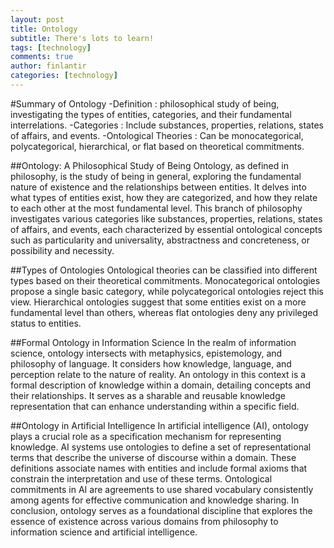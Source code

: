 ```yaml
---
layout: post
title: Ontology
subtitle: There's lots to learn!
tags: [technology]
comments: true
author: finlantir
categories: [technology]
---
```


#Summary of Ontology
-Definition : philosophical study of being, investigating the types of entities, categories, and their fundamental interrelations.
-Categories : Include substances, properties, relations, states of affairs, and events.
-Ontological Theories : Can be monocategorical, polycategorical, hierarchical, or flat based on theoretical commitments.

##Ontology: A Philosophical Study of Being
Ontology, as defined in philosophy, is the study of being in general, exploring the fundamental nature of existence and the relationships between entities. It delves into what types of entities exist, how they are categorized, and how they relate to each other at the most fundamental level. This branch of philosophy investigates various categories like substances, properties, relations, states of affairs, and events, each characterized by essential ontological concepts such as particularity and universality, abstractness and concreteness, or possibility and necessity.

##Types of Ontologies
Ontological theories can be classified into different types based on their theoretical commitments. Monocategorical ontologies propose a single basic category, while polycategorical ontologies reject this view. Hierarchical ontologies suggest that some entities exist on a more fundamental level than others, whereas flat ontologies deny any privileged status to entities.

##Formal Ontology in Information Science
In the realm of information science, ontology intersects with metaphysics, epistemology, and philosophy of language. It considers how knowledge, language, and perception relate to the nature of reality. An ontology in this context is a formal description of knowledge within a domain, detailing concepts and their relationships. It serves as a sharable and reusable knowledge representation that can enhance understanding within a specific field.

##Ontology in Artificial Intelligence
In artificial intelligence (AI), ontology plays a crucial role as a specification mechanism for representing knowledge. AI systems use ontologies to define a set of representational terms that describe the universe of discourse within a domain. These definitions associate names with entities and include formal axioms that constrain the interpretation and use of these terms. Ontological commitments in AI are agreements to use shared vocabulary consistently among agents for effective communication and knowledge sharing. In conclusion, ontology serves as a foundational discipline that explores the essence of existence across various domains from philosophy to information science and artificial intelligence.